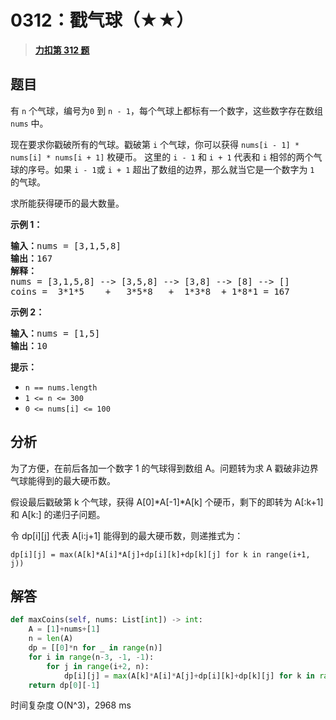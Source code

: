 # 0312：戳气球（★★）


> <u>**[力扣第 312 题](https://leetcode.cn/problems/burst-balloons/)**</u>

## 题目

<p>有 <code>n</code> 个气球，编号为<code>0</code> 到 <code>n - 1</code>，每个气球上都标有一个数字，这些数字存在数组 <code>nums</code> 中。</p>

<p>现在要求你戳破所有的气球。戳破第 <code>i</code> 个气球，你可以获得 <code>nums[i - 1] * nums[i] * nums[i + 1]</code> 枚硬币。 这里的 <code>i - 1</code> 和 <code>i + 1</code> 代表和 <code>i</code> 相邻的两个气球的序号。如果 <code>i - 1</code>或 <code>i + 1</code> 超出了数组的边界，那么就当它是一个数字为 <code>1</code> 的气球。</p>

<p>求所能获得硬币的最大数量。</p>


<strong>示例 1：</strong>

<pre>
<strong>输入：</strong>nums = [3,1,5,8]
<strong>输出：</strong>167
<strong>解释：</strong>
nums = [3,1,5,8] --&gt; [3,5,8] --&gt; [3,8] --&gt; [8] --&gt; []
coins =  3*1*5    +   3*5*8   +  1*3*8  + 1*8*1 = 167</pre>

<p><strong>示例 2：</strong></p>

<pre>
<strong>输入：</strong>nums = [1,5]
<strong>输出：</strong>10
</pre>



<p><strong>提示：</strong></p>

<ul>
<li><code>n == nums.length</code></li>
<li><code>1 &lt;= n &lt;= 300</code></li>
<li><code>0 &lt;= nums[i] &lt;= 100</code></li>
</ul>


## 分析

为了方便，在前后各加一个数字 1 的气球得到数组 A。问题转为求 A 戳破非边界气球能得到的最大硬币数。

假设最后戳破第 k 个气球，获得 A[0]*A[-1]*A[k] 个硬币，剩下的即转为 A[:k+1] 和 A[k:] 的递归子问题。

令 dp[i][j] 代表 A[i:j+1] 能得到的最大硬币数，则递推式为：

	dp[i][j] = max(A[k]*A[i]*A[j]+dp[i][k]+dp[k][j] for k in range(i+1, j))

## 解答

```python
def maxCoins(self, nums: List[int]) -> int:
    A = [1]+nums+[1]
    n = len(A)
    dp = [[0]*n for _ in range(n)]
    for i in range(n-3, -1, -1):
        for j in range(i+2, n):
            dp[i][j] = max(A[k]*A[i]*A[j]+dp[i][k]+dp[k][j] for k in range(i+1, j))
    return dp[0][-1]
```
时间复杂度 O(N^3)，2968 ms

